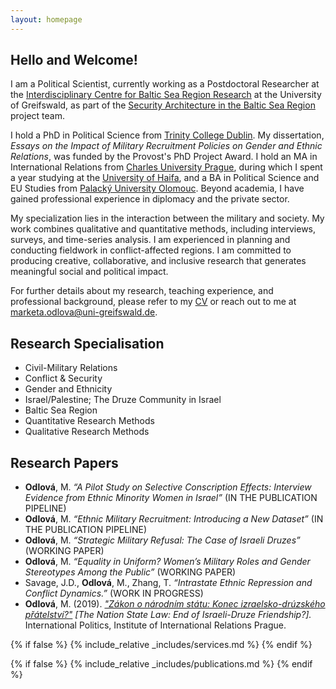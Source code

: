```yaml
---
layout: homepage
---
```


## Hello and Welcome!

I am a Political Scientist, currently working as a Postdoctoral Researcher at the [Interdisciplinary Centre for Baltic Sea Region Research](https://ifzo.uni-greifswald.de/en/) at the University of Greifswald, as part of the [Security Architecture in the Baltic Sea Region](https://ifzo.uni-greifswald.de/en/research/fragmented-transformations/translate-to-english-sicherheitsarchitektur-im-ostseeraum/) project team.

I hold a PhD in Political Science from [Trinity College Dublin](http://tcd.ie). My dissertation, *Essays on the Impact of Military Recruitment Policies on Gender and Ethnic Relations*, was funded by the Provost's PhD Project Award. I hold an MA in International Relations from [Charles University Prague](https://cuni.cz/UKEN-1.html), during which I spent a year studying at the [University of Haifa](https://uhaifa.org), and a BA in Political Science and EU Studies from [Palacký University Olomouc](https://www.upol.cz/en/). Beyond academia, I have gained professional experience in diplomacy and the private sector.  

My specialization lies in the interaction between the military and society. My work combines qualitative and quantitative methods, including interviews, surveys, and time-series analysis. I am experienced in planning and conducting fieldwork in conflict-affected regions. I am committed to producing creative, collaborative, and inclusive research that generates meaningful social and political impact.

For further details about my research, teaching experience, and professional background, please refer to my <a href="assets/files/curriculum_vitae.pdf" target="_blank">CV</a> or reach out to me at <a href="mailto:marketa.odlova@uni-greifswald.de">marketa.odlova@uni-greifswald.de</a>.

## Research Specialisation
- Civil-Military Relations
- Conflict & Security 
- Gender and Ethnicity
- Israel/Palestine; The Druze Community in Israel
- Baltic Sea Region
- Quantitative Research Methods
- Qualitative Research Methods

## Research Papers
- **Odlová**, M. *“A Pilot Study on Selective Conscription Effects: Interview Evidence from Ethnic Minority Women in Israel”* (IN THE PUBLICATION PIPELINE)
- **Odlová**, M. *“Ethnic Military Recruitment: Introducing a New Dataset”*  (IN THE PUBLICATION PIPELINE)
- **Odlová**, M. *“Strategic Military Refusal: The Case of Israeli Druzes”* (WORKING PAPER)
- **Odlová**, M. *“Equality in Uniform? Women’s Military Roles and Gender Stereotypes Among the Public”* (WORKING PAPER)
- Savage, J.D., **Odlová**, M., Zhang, T. *“Intrastate Ethnic Repression and Conflict Dynamics.”* (WORK IN PROGRESS)
- **Odlová**, M. (2019). *["Zákon o národním státu: Konec izraelsko-drúzského přátelství?"](https://www.iir.cz/en/zakon-o-narodnim-statu-konec-izraelsko-druzskeho-pratelstvi) [The Nation State Law: End of Israeli-Druze Friendship?].* International Politics, Institute of International Relations Prague.

{% if false %}
  {% include_relative _includes/services.md %}
{% endif %}

{% if false %}
  {% include_relative _includes/publications.md %}
{% endif %}